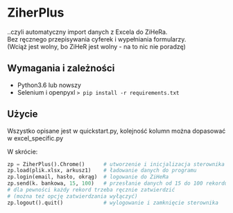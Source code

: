 # ZiherPlus
..czyli automatyczny import danych z Excela do ZiHeRa. \
Bez ręcznego przepisywania cyferek i wypełniania formularzy. \
(Wciąż jest wolny, bo ZiHeR jest wolny - na to nic nie poradzę)

## Wymagania i zależności
- Python3.6 lub nowszy
- Selenium i openpyxl `> pip install -r requirements.txt`

## Użycie

Wszystko opisane jest w quickstart.py, 
kolejność kolumn można dopasować w excel_specific.py

W skrócie:
```python
zp = ZiherPlus().Chrome()      # utworzenie i inicjalizacja sterownika
zp.load(plik.xlsx, arkusz1)    # ładowanie danych do programu
zp.login(email, hasło, okrąg)  # logowanie do ZiHeRa
zp.send(k. bankowa, 15, 100)   # przesłanie danych od 15 do 100 rekordu
# dla pewności każdy rekord trzeba ręcznie zatwierdzić
# (można też opcję zatwierdzania wyłączyć)
zp.logout().quit()             # wylogowanie i zamknięcie sterownika
```
